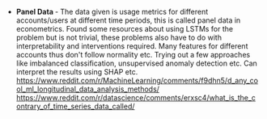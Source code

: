 * <b>Panel Data </b>- The data given is usage metrics for different accounts/users at different time periods, this is called panel data in econometrics. Found some resources about using LSTMs for the problem but is not trivial, these problems also have to do with interpretability and interventions required. Many features for different accounts thus don't follow normality etc. Trying out a few approaches like imbalanced classification, unsupervised anomaly detection etc. Can interpret the results using SHAP etc.<br>
https://www.reddit.com/r/MachineLearning/comments/f9dhn5/d_any_cool_ml_longitudinal_data_analysis_methods/<br>
https://www.reddit.com/r/datascience/comments/erxsc4/what_is_the_contrary_of_time_series_data_called/<br>